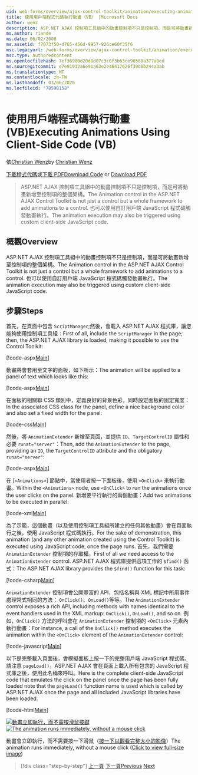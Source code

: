 ```yaml
---
uid: web-forms/overview/ajax-control-toolkit/animation/executing-animations-using-client-side-code-vb
title: 使用用戶端程式代碼執行動畫（VB） |Microsoft Docs
author: wenz
description: ASP.NET AJAX 控制項工具組中的動畫控制項不只是控制項，而是可將動畫新增至控制項的整個架構。 動畫執行中 。
ms.author: riande
ms.date: 06/02/2008
ms.assetid: f7073f50-d765-456d-9957-926ce60f35f6
msc.legacyurl: /web-forms/overview/ajax-control-toolkit/animation/executing-animations-using-client-side-code-vb
msc.type: authoredcontent
ms.openlocfilehash: 7ef36900d20d8d07c3c6f3b63ce96568a377a0ed
ms.sourcegitcommit: e7e91932a6e91a63e2e46417626f39d6b244a3ab
ms.translationtype: MT
ms.contentlocale: zh-TW
ms.lasthandoff: 03/06/2020
ms.locfileid: "78598158"
---
```

# <a name="executing-animations-using-client-side-code-vb"></a><span data-ttu-id="207b4-104">使用用戶端程式碼執行動畫 (VB)</span><span class="sxs-lookup"><span data-stu-id="207b4-104">Executing Animations Using Client-Side Code (VB)</span></span>

<span data-ttu-id="207b4-105">依[Christian Wenz](https://github.com/wenz)</span><span class="sxs-lookup"><span data-stu-id="207b4-105">by [Christian Wenz](https://github.com/wenz)</span></span>

<span data-ttu-id="207b4-106">[下載程式代碼](https://download.microsoft.com/download/f/9/a/f9a26acd-8df4-4484-8a18-199e4598f411/Animation10.vb.zip)或[下載 PDF](https://download.microsoft.com/download/6/7/1/6718d452-ff89-4d3f-a90e-c74ec2d636a3/animation10VB.pdf)</span><span class="sxs-lookup"><span data-stu-id="207b4-106">[Download Code](https://download.microsoft.com/download/f/9/a/f9a26acd-8df4-4484-8a18-199e4598f411/Animation10.vb.zip) or [Download PDF](https://download.microsoft.com/download/6/7/1/6718d452-ff89-4d3f-a90e-c74ec2d636a3/animation10VB.pdf)</span></span>

> <span data-ttu-id="207b4-107">ASP.NET AJAX 控制項工具組中的動畫控制項不只是控制項，而是可將動畫新增至控制項的整個架構。</span><span class="sxs-lookup"><span data-stu-id="207b4-107">The Animation control in the ASP.NET AJAX Control Toolkit is not just a control but a whole framework to add animations to a control.</span></span> <span data-ttu-id="207b4-108">也可以使用自訂用戶端 JavaScript 程式碼觸發動畫執行。</span><span class="sxs-lookup"><span data-stu-id="207b4-108">The animation execution may also be triggered using custom client-side JavaScript code.</span></span>

## <a name="overview"></a><span data-ttu-id="207b4-109">概觀</span><span class="sxs-lookup"><span data-stu-id="207b4-109">Overview</span></span>

<span data-ttu-id="207b4-110">ASP.NET AJAX 控制項工具組中的動畫控制項不只是控制項，而是可將動畫新增至控制項的整個架構。</span><span class="sxs-lookup"><span data-stu-id="207b4-110">The Animation control in the ASP.NET AJAX Control Toolkit is not just a control but a whole framework to add animations to a control.</span></span> <span data-ttu-id="207b4-111">也可以使用自訂用戶端 JavaScript 程式碼觸發動畫執行。</span><span class="sxs-lookup"><span data-stu-id="207b4-111">The animation execution may also be triggered using custom client-side JavaScript code.</span></span>

## <a name="steps"></a><span data-ttu-id="207b4-112">步驟</span><span class="sxs-lookup"><span data-stu-id="207b4-112">Steps</span></span>

<span data-ttu-id="207b4-113">首先，在頁面中包含 `ScriptManager`;然後，會載入 ASP.NET AJAX 程式庫，讓您能夠使用控制項工具組：</span><span class="sxs-lookup"><span data-stu-id="207b4-113">First of all, include the `ScriptManager` in the page; then, the ASP.NET AJAX library is loaded, making it possible to use the Control Toolkit:</span></span>

[!code-aspx[Main](executing-animations-using-client-side-code-vb/samples/sample1.aspx)]

<span data-ttu-id="207b4-114">動畫將會套用至文字的面板，如下所示：</span><span class="sxs-lookup"><span data-stu-id="207b4-114">The animation will be applied to a panel of text which looks like this:</span></span>

[!code-aspx[Main](executing-animations-using-client-side-code-vb/samples/sample2.aspx)]

<span data-ttu-id="207b4-115">在面板的相關聯 CSS 類別中，定義良好的背景色彩，同時設定面板的固定寬度：</span><span class="sxs-lookup"><span data-stu-id="207b4-115">In the associated CSS class for the panel, define a nice background color and also set a fixed width for the panel:</span></span>

[!code-css[Main](executing-animations-using-client-side-code-vb/samples/sample3.css)]

<span data-ttu-id="207b4-116">然後，將 `AnimationExtender` 新增至頁面，並提供 `ID`、`TargetControlID` 屬性和必要 `runat="server"`：</span><span class="sxs-lookup"><span data-stu-id="207b4-116">Then, add the `AnimationExtender` to the page, providing an `ID`, the `TargetControlID` attribute and the obligatory `runat="server"`:</span></span>

[!code-aspx[Main](executing-animations-using-client-side-code-vb/samples/sample4.aspx)]

<span data-ttu-id="207b4-117">在 [`<Animations>`] 節點中，當使用者按一下面板後，使用 `<OnClick>` 來執行動畫。</span><span class="sxs-lookup"><span data-stu-id="207b4-117">Within the `<Animations>` node, use `<OnClick>` to run the animations once the user clicks on the panel.</span></span> <span data-ttu-id="207b4-118">新增要平行執行的兩個動畫：</span><span class="sxs-lookup"><span data-stu-id="207b4-118">Add two animations to be executed in parallel:</span></span>

[!code-xml[Main](executing-animations-using-client-side-code-vb/samples/sample5.xml)]

<span data-ttu-id="207b4-119">為了示範，這個動畫（以及使用控制項工具組所建立的任何其他動畫）會在頁面執行之後，使用 JavaScript 程式碼執行。</span><span class="sxs-lookup"><span data-stu-id="207b4-119">For the sake of demonstration, this animation (and any other animation created using the Control Toolkit) is executed using JavaScript code, once the page runs.</span></span> <span data-ttu-id="207b4-120">首先，我們需要 `AnimationExtender` 控制項的存取權。</span><span class="sxs-lookup"><span data-stu-id="207b4-120">First of all we need access to the `AnimationExtender` control.</span></span> <span data-ttu-id="207b4-121">ASP.NET AJAX 程式庫提供這項工作的 `$find()` 函式：</span><span class="sxs-lookup"><span data-stu-id="207b4-121">The ASP.NET AJAX library provides the `$find()` function for this task:</span></span>

[!code-csharp[Main](executing-animations-using-client-side-code-vb/samples/sample6.cs)]

<span data-ttu-id="207b4-122">`AnimationExtender` 控制項會公開豐富的 API，包括名稱與 XML 標記中所用事件處理常式相同的方法： `OnClick()`、`OnLoad()`等等。</span><span class="sxs-lookup"><span data-stu-id="207b4-122">The `AnimationExtender` control exposes a rich API, including methods with names identical to the event handlers used in the XML markup: `OnClick()`, `OnLoad()`, and so on.</span></span> <span data-ttu-id="207b4-123">例如，`OnClick()` 方法的呼叫會在 `AnimationExtender` 控制項的 `<OnClick>` 元素內執行動畫：</span><span class="sxs-lookup"><span data-stu-id="207b4-123">For instance, a call of the `OnClick()` method executes the animation within the `<OnClick>` element of the `AnimationExtender` control:</span></span>

[!code-javascript[Main](executing-animations-using-client-side-code-vb/samples/sample7.js)]

<span data-ttu-id="207b4-124">以下是完整載入頁面後，會模擬面板上按一下的完整用戶端 JavaScript 程式碼，請注意 `pageLoad()`，ASP.NET AJAX 會在頁面上載入所有包含的 JavaScript 程式庫之後，使用此名稱來呼叫。</span><span class="sxs-lookup"><span data-stu-id="207b4-124">Here is the complete client-side JavaScript code that emulates the click on the panel once the page has been fully loaded note that the `pageLoad()` function name is used which is called by ASP.NET AJAX once the page and all included JavaScript libraries have been loaded.</span></span>

[!code-html[Main](executing-animations-using-client-side-code-vb/samples/sample8.html)]

<span data-ttu-id="207b4-125">[![動畫立即執行，而不需按滑鼠按鍵](executing-animations-using-client-side-code-vb/_static/image2.png)](executing-animations-using-client-side-code-vb/_static/image1.png)</span><span class="sxs-lookup"><span data-stu-id="207b4-125">[![The animation runs immediately, without a mouse click](executing-animations-using-client-side-code-vb/_static/image2.png)](executing-animations-using-client-side-code-vb/_static/image1.png)</span></span>

<span data-ttu-id="207b4-126">動畫會立即執行，而不需要按一下滑鼠（[按一下以觀看完整大小的影像](executing-animations-using-client-side-code-vb/_static/image3.png)）</span><span class="sxs-lookup"><span data-stu-id="207b4-126">The animation runs immediately, without a mouse click ([Click to view full-size image](executing-animations-using-client-side-code-vb/_static/image3.png))</span></span>

> [!div class="step-by-step"]
> <span data-ttu-id="207b4-127">[上一頁](modifying-animations-from-the-server-side-vb.md)
> [下一頁](changing-an-animation-using-client-side-code-vb.md)</span><span class="sxs-lookup"><span data-stu-id="207b4-127">[Previous](modifying-animations-from-the-server-side-vb.md)
[Next](changing-an-animation-using-client-side-code-vb.md)</span></span>
